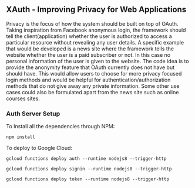 ## XAuth - Improving Privacy for Web Applications

Privacy is the focus of how the system should be built on top of OAuth. Taking inspiration from Facebook anonymous login, the framework should tell the client(application) whether the user is authorized to access a particular resource without revealing any user details. A specific example that would be developed is a news site where the framework tells the website whether the user is a paid subscriber or not. In this case no personal information of the user is given to the website. The code idea is to provide the anonymity feature that OAuth currently does not have but should have. This would allow users to choose for more privacy focused login methods and would be helpful for authentication/authorization methods that do not give away any private information. Some other use cases could also be formulated apart from the news site such as online courses sites. 

### Auth Server Setup 

To Install all the dependencies through NPM:

`npm install`

To deploy to Google Cloud:

`gcloud functions deploy auth --runtime nodejs8 --trigger-http`

`gcloud functions deploy signin --runtime nodejs8 --trigger-http`

`gcloud functions deploy token --runtime nodejs8 --trigger-http`
